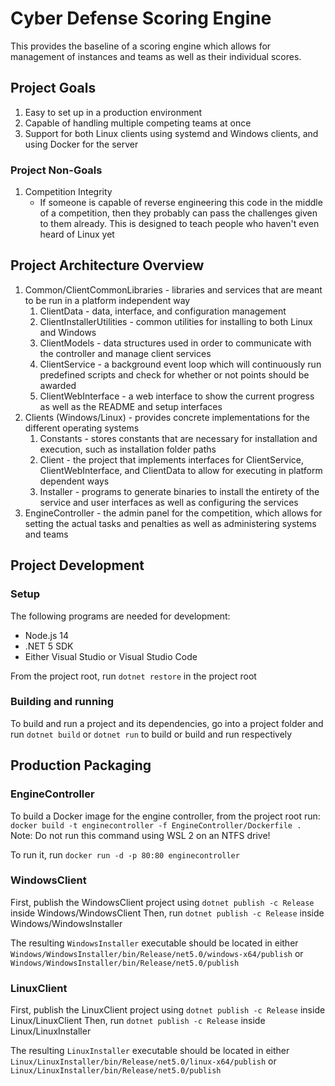 # Cyber Defense Scoring Engine

This provides the baseline of a scoring engine which allows for management of instances and teams as well as their individual scores.

## Project Goals

1. Easy to set up in a production environment
2. Capable of handling multiple competing teams at once
3. Support for both Linux clients using systemd and Windows clients, and using Docker for the server

### Project Non-Goals

1. Competition Integrity
	- If someone is capable of reverse engineering this code in the middle of a competition, then they probably can pass the challenges given to them already. This is designed to teach people who haven't even heard of Linux yet

## Project Architecture Overview

1. Common/ClientCommonLibraries - libraries and services that are meant to be run in a platform independent way
	1. ClientData - data, interface, and configuration management
	2. ClientInstallerUtilities - common utilities for installing to both Linux and Windows
	3. ClientModels - data structures used in order to communicate with the controller and manage client services
	4. ClientService - a background event loop which will continuously run predefined scripts and check for whether or not points should be awarded
	5. ClientWebInterface - a web interface to show the current progress as well as the README and setup interfaces
2. Clients (Windows/Linux) - provides concrete implementations for the different operating systems
	1. Constants - stores constants that are necessary for installation and execution, such as installation folder paths
	2. Client - the project that implements interfaces for ClientService, ClientWebInterface, and ClientData to allow for executing in platform dependent ways
	3. Installer - programs to generate binaries to install the entirety of the service and user interfaces as well as configuring the services
3. EngineController - the admin panel for the competition, which allows for setting the actual tasks and penalties as well as administering systems and teams

## Project Development

### Setup

The following programs are needed for development:

- Node.js 14
- .NET 5 SDK
- Either Visual Studio or Visual Studio Code

From the project root, run `dotnet restore` in the project root

### Building and running

To build and run a project and its dependencies, go into a project folder and run `dotnet build` or `dotnet run` to build or build and run respectively

## Production Packaging

### EngineController

To build a Docker image for the engine controller, from the project root run: `docker build -t enginecontroller -f EngineController/Dockerfile .`
Note: Do not run this command using WSL 2 on an NTFS drive!

To run it, run `docker run -d -p 80:80 enginecontroller`

### WindowsClient

First, publish the WindowsClient project using `dotnet publish -c Release` inside Windows/WindowsClient
Then, run `dotnet publish -c Release` inside Windows/WindowsInstaller

The resulting `WindowsInstaller` executable should be located in either `Windows/WindowsInstaller/bin/Release/net5.0/windows-x64/publish` or `Windows/WindowsInstaller/bin/Release/net5.0/publish`

### LinuxClient

First, publish the LinuxClient project using `dotnet publish -c Release` inside Linux/LinuxClient
Then, run `dotnet publish -c Release` inside Linux/LinuxInstaller

The resulting `LinuxInstaller` executable should be located in either `Linux/LinuxInstaller/bin/Release/net5.0/linux-x64/publish` or `Linux/LinuxInstaller/bin/Release/net5.0/publish`

